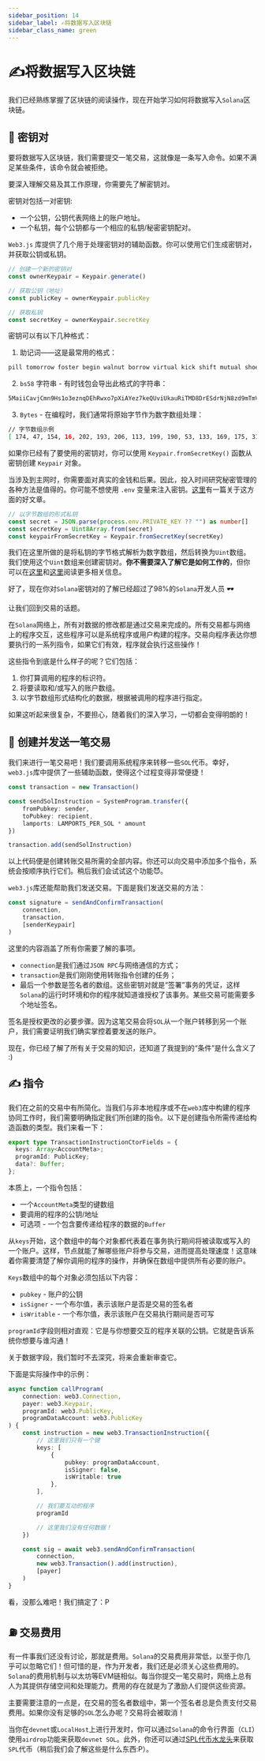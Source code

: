 ```yaml
---
sidebar_position: 14
sidebar_label: ✍将数据写入区块链
sidebar_class_name: green
---
```


# ✍将数据写入区块链

我们已经熟练掌握了区块链的阅读操作，现在开始学习如何将数据写入`Solana`区块链。

## 🔐 密钥对

要将数据写入区块链，我们需要提交一笔交易，这就像是一条写入命令。如果不满足某些条件，该命令就会被拒绝。

要深入理解交易及其工作原理，你需要先了解密钥对。

密钥对包括一对密钥:

- 一个公钥，公钥代表网络上的账户地址。
- 一个私钥，每个公钥都与一个相应的私钥/秘密密钥配对。

`Web3.js` 库提供了几个用于处理密钥对的辅助函数。你可以使用它们生成密钥对，并获取公钥或私钥。

```typescript
// 创建一个新的密钥对
const ownerKeypair = Keypair.generate()

// 获取公钥（地址）
const publicKey = ownerKeypair.publicKey

// 获取私钥
const secretKey = ownerKeypair.secretKey
```

密钥可以有以下几种格式：

1. 助记词——这是最常用的格式：

```bash
pill tomorrow foster begin walnut borrow virtual kick shift mutual shoe scatter
```

2. `bs58` 字符串 - 有时钱包会导出此格式的字符串：

```bash
5MaiiCavjCmn9Hs1o3eznqDEhRwxo7pXiAYez7keQUviUkauRiTMD8DrESdrNjN8zd9mTmVhRvBJeg5vhyvgrAhG
```

3. `Bytes` - 在编程时，我们通常将原始字节作为数字数组处理：

```bash
// 字节数组示例
[ 174, 47, 154, 16, 202, 193, 206, 113, 199, 190, 53, 133, 169, 175, 31, 56, 222, 53, 138, 189, 224, 216, 117,173, 10, 149, 53, 45, 73, 251, 237, 246, 15, 185, 186, 82, 177, 240, 148, 69, 241, 227, 167, 80, 141, 89, 240, 121, 121, 35, 172, 247, 68, 251, 226, 218, 48, 63, 176, 109, 168, 89, 238, 135, ]
```

如果你已经有了要使用的密钥对，你可以使用 `Keypair.fromSecretKey()` 函数从密钥创建 `Keypair` 对象。

当涉及到主网时，你需要面对真实的金钱和后果。因此，投入时间研究秘密管理的各种方法是值得的。你可能不想使用 `.env` 变量来注入密钥。[这里](https://security.stackexchange.com/questions/197784/is-it-unsafe-to-use-environmental-variables-for-secret-data?utm_source=buildspace.so&utm_medium=buildspace_project)有一篇关于这方面的好文章。

```typescript
// 以字节数组的形式私钥
const secret = JSON.parse(process.env.PRIVATE_KEY ?? "") as number[]
const secretKey = Uint8Array.from(secret)
const keypairFromSecretKey = Keypair.fromSecretKey(secretKey)
```

我们在这里所做的是将私钥的字节格式解析为数字数组，然后转换为`Uint`数组。我们使用这个`Uint`数组来创建密钥对。**你不需要深入了解它是如何工作的**，但你可以在[这里](https://solanacookbook.com/references/keypairs-and-wallets.html)和[这里](https://mattmazur.com/2021/11/19/splitting-a-solana-keypair-into-a-public-and-private-keys/)阅读更多相关信息。

好了，现在你对`Solana`密钥对的了解已经超过了98%的`Solana`开发人员 🕶️

让我们回到交易的话题。

在`Solana`网络上，所有对数据的修改都是通过交易来完成的。所有交易都与网络上的程序交互，这些程序可以是系统程序或用户构建的程序。交易向程序表达你想要执行的一系列指令，如果它们有效，程序就会执行这些操作！

这些指令到底是什么样子的呢？它们包括：

1. 你打算调用的程序的标识符。
2. 将要读取和/或写入的账户数组。
3. 以字节数组形式结构化的数据，根据被调用的程序进行指定。

如果这听起来很复杂，不要担心，随着我们的深入学习，一切都会变得明朗的！

## 🚆 创建并发送一笔交易

我们来进行一笔交易吧！我们要调用系统程序来转移一些`SOL`代币。幸好，`web3.js`库中提供了一些辅助函数，使得这个过程变得非常便捷！

```typescript
const transaction = new Transaction()

const sendSolInstruction = SystemProgram.transfer({
    fromPubkey: sender,
    toPubkey: recipient,
    lamports: LAMPORTS_PER_SOL * amount
})

transaction.add(sendSolInstruction)
```

以上代码便是创建转账交易所需的全部内容。你还可以向交易中添加多个指令，系统会按顺序执行它们。稍后我们会试试这个功能😈。

`web3.js`库还能帮助我们发送交易。下面是我们发送交易的方法：

```typescript
const signature = sendAndConfirmTransaction(
    connection,
    transaction,
    [senderKeypair]
)
```

这里的内容涵盖了所有你需要了解的事项。
- `connection`是我们通过`JSON RPC`与网络通信的方式；
- `transaction`是我们刚刚使用转账指令创建的任务；
- 最后一个参数是签名者的数组。这些密钥对就是“签署”事务的凭证，这样`Solana`的运行时环境和你的程序就知道谁授权了该事务。某些交易可能需要多个地址签名。

签名是授权更改的必要步骤。因为这笔交易会将`SOL`从一个账户转移到另一个账户，我们需要证明我们确实掌控着要发送的账户。

现在，你已经了解了所有关于交易的知识，还知道了我提到的“条件”是什么含义了 :)

## ✍ 指令

我们在之前的交易中有所简化。当我们与非本地程序或不在`web3`库中构建的程序协同工作时，我们需要明确指定我们所创建的指令。以下是创建指令所需传递给构造函数的类型。我们来看一下：

```typescript
export type TransactionInstructionCtorFields = {
  keys: Array<AccountMeta>;
  programId: PublicKey;
  data?: Buffer;
};
```

本质上，一个指令包括：
- 一个`AccountMeta`类型的键数组
- 要调用的程序的公钥/地址
- 可选项 - 一个包含要传递给程序的数据的`Buffer`

从`keys`开始，这个数组中的每个对象都代表着在事务执行期间将被读取或写入的一个账户。这样，节点就能了解哪些账户将参与交易，进而提高处理速度！这意味着你需要清楚了解你调用的程序的操作，并确保在数组中提供所有必要的账户。

`Keys`数组中的每个对象必须包括以下内容：
- `pubkey` - 账户的公钥
- `isSigner` - 一个布尔值，表示该账户是否是交易的签名者
- `isWritable` - 一个布尔值，表示该账户在交易执行期间是否可写

`programId`字段则相对直观：它是与你想要交互的程序关联的公钥。它就是告诉系统你想要与谁沟通！

关于数据字段，我们暂时不去深究，将来会重新审查它。

下面是实际操作中的示例：

```typescript
async function callProgram(
    connection: web3.Connection,
    payer: web3.Keypair,
    programId: web3.PublicKey,
    programDataAccount: web3.PublicKey
) {
    const instruction = new web3.TransactionInstruction({
        // 这里我们只有一个键
        keys: [
            {
                pubkey: programDataAccount,
                isSigner: false,
                isWritable: true
            },
        ],

        // 我们要互动的程序
        programId

        // 这里我们没有任何数据！
    })

    const sig = await web3.sendAndConfirmTransaction(
        connection,
        new web3.Transaction().add(instruction),
        [payer]
    )
}
```

看，没那么难吧！我们搞定了：P

## ⛽ 交易费用

有一件事我们还没有讨论，那就是费用。`Solana`的交易费用非常低，以至于你几乎可以忽略它们！但可惜的是，作为开发者，我们还是必须关心这些费用的。`Solana`的费用机制与以太坊等EVM链相似。每当你提交一笔交易时，网络上总有人为其提供存储空间和处理能力。费用的存在就是为了激励人们提供这些资源。

主要需要注意的一点是，在交易的签名者数组中，第一个签名者总是负责支付交易费用。如果你没有足够的`SOL`怎么办呢？交易将会被取消！

当你在`devnet`或`LocalHost`上进行开发时，你可以通过`Solana`的命令行界面（`CLI`）使用`airdrop`功能来获取`devnet SOL`。此外，你还可以通过[SPL代币水龙头](https://spl-token-faucet.com/)来获取`SPL`代币（稍后我们会了解这些是什么东西:P）。
